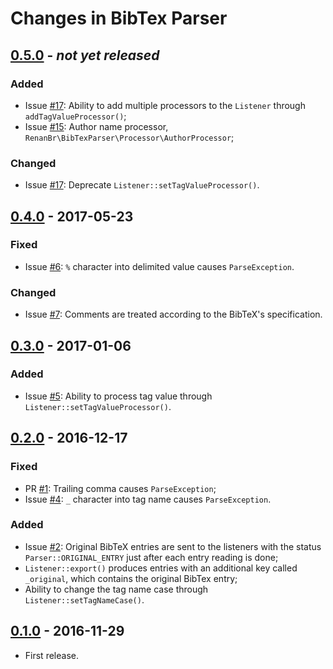 # Changes in BibTex Parser

## [0.5.0] - _not yet released_

### Added

- Issue [#17]: Ability to add multiple processors to the `Listener` through `addTagValueProcessor()`;
- Issue [#15]: Author name processor, `RenanBr\BibTexParser\Processor\AuthorProcessor`;

[0.5.0]: https://github.com/renanbr/bibtex-parser/releases/tag/0.5.0

### Changed

- Issue [#17]: Deprecate `Listener::setTagValueProcessor()`.

[#15]: https://github.com/renanbr/bibtex-parser/issues/15
[#17]: https://github.com/renanbr/bibtex-parser/issues/17

## [0.4.0] - 2017-05-23

### Fixed

- Issue [#6]: `%` character into delimited value causes `ParseException`.

[#6]: https://github.com/renanbr/bibtex-parser/issues/6

### Changed

- Issue [#7]: Comments are treated according to the BibTeX's specification.

[#7]: https://github.com/renanbr/bibtex-parser/issues/7

[0.4.0]: https://github.com/renanbr/bibtex-parser/releases/tag/0.4.0

## [0.3.0] - 2017-01-06

### Added

- Issue [#5]: Ability to process tag value through `Listener::setTagValueProcessor()`.

[#5]: https://github.com/renanbr/bibtex-parser/issues/5

[0.3.0]: https://github.com/renanbr/bibtex-parser/releases/tag/0.3.0

## [0.2.0] - 2016-12-17

### Fixed

- PR [#1]: Trailing comma causes `ParseException`;
- Issue [#4]: `_` character into tag name causes `ParseException`.

[#1]: https://github.com/renanbr/bibtex-parser/commit/2ac8aec67d4f6aceb443cb03b855f8c2b2f456e3
[#4]: https://github.com/renanbr/bibtex-parser/issues/4

[0.2.0]: https://github.com/renanbr/bibtex-parser/releases/tag/0.2.0


### Added

- Issue [#2]: Original BibTeX entries are sent to the listeners with the status `Parser::ORIGINAL_ENTRY` just after each entry reading is done;
- `Listener::export()` produces entries with an additional key called `_original`, which contains the original BibTex entry;
- Ability to change the tag name case through `Listener::setTagNameCase()`.

[#2]: https://github.com/renanbr/bibtex-parser/issues/2

## [0.1.0] - 2016-11-29

- First release.

[0.1.0]: https://github.com/renanbr/bibtex-parser/releases/tag/0.1.0
